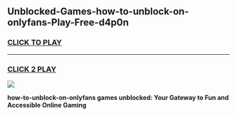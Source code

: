 
## Unblocked-Games-how-to-unblock-on-onlyfans-Play-Free-d4p0n
<h3>
<a href="https://premium76.site?title=how-to-unblock-on-onlyfans&ref=18A1">CLICK TO PLAY</a></h3>
<hr>

<h3>
<a href="https://premium76.site?title=how-to-unblock-on-onlyfans&ref=18A1">CLICK 2 PLAY</a>
  
</h3>

<a href="https://premium76.site?title=how-to-unblock-on-onlyfans&ref=18A1"><img src="https://clearcache.store/games.png"></a>


**how-to-unblock-on-onlyfans games unblocked: Your Gateway to Fun and Accessible Online Gaming**
